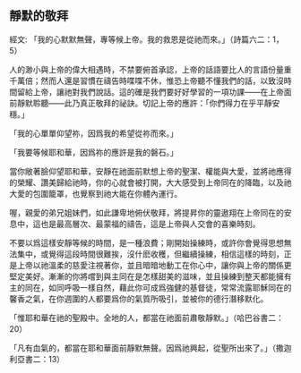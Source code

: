 ## 靜默的敬拜 ##

經文: 「我的心默默無聲，專等候上帝。我的救恩是從祂而來。」（詩篇六二：1，5）



人的渺小與上帝的偉大相遇時，不禁要俯首承認，上帝的話語要比人的言語份量重千萬倍；然而人還是習慣在禱告時喋喋不休，惟恐上帝聽不懂我們的話，以致沒時間留給上帝，讓祂對我們說話。這的確是我們要好好學習的一項功課——在上帝面前靜默聆聽——此乃真正敬拜的祕訣。切記上帝的應許：「你們得力在乎平靜安穩。」

「我的心單單仰望祢，因爲我的希望從祢而來。」

「我要等候耶和華，因爲祢的應許是我的磐石。」

當你敞著臉仰望耶和華，安靜在祂面前默想上帝的聖潔、權能與大愛，並將祂應得的榮耀、讚美歸給祂時，你的心就會被打開，大大感受到上帝同在的降臨，以及祂大愛的包圍籠罩，也覺察到祂大能在你體內運行。

喔，親愛的弟兄姐妹們，如此謙卑地俯伏敬拜，將提昇你的靈遨翔在上帝同在的安息中，這也是最高層次、最蒙福的禱告，這是上帝與人交會的喜樂時刻。

不要以爲這樣安靜等候的時間，是一種浪費；剛開始操練時，或許你會覺得思想無法集中，或覺得這段時間很難挨，沒什麽收穫，但繼續操練，相信這樣的時刻，正是上帝以祂溫柔的慈愛注視著你，並且暗暗地動工在你心中，讓你與上帝的關係更堅定美好。漸漸的你將嚐到與主同在是怎樣甜美的滋味，並且操練到整天都能擁有主的同在，如同呼吸一樣自然，藉此你可成爲強健的基督徒，常常流露耶穌同在的馨香之氣，在你週圍的人都要爲你的氣質所吸引，並被你的德行潛移默化。

「惟耶和華在祂的聖殿中。全地的人，都當在祂面前肅敬靜默。」（哈巴谷書二：20）

「凡有血氣的，都當在耶和華面前靜默無聲。因爲祂興起，從聖所出來了。」（撒迦利亞書二：13）